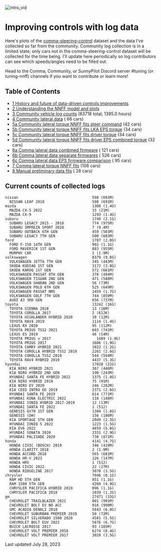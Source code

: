 ![intro_vid](https://github.com/twilsonco/openpilot/blob/log-info/img/comma-steering-control-vid.gif?raw=true)

# Improving controls with log data

Here's plots of the [comma-steering-control](https://github.com/commaai/comma-steering-control) dataset and the data I've collected so far from the community.
Community log collection is in a limited state; only cars not in the comma-steering-control dataset will be collected for the time being.
I'll update here periodically so log contributors can see which speeds/angles need to be filled out.

Head to the Comma, Community, or SunnyPilot Discord server #tuning (or tuning-nnff) channels if you want to contribute or learn more!

## Table of Contents
- [1 History and future of data-driven controls improvements](https://github.com/twilsonco/openpilot/blob/log-info/sec/1%20History%20and%20future%20of%20data-driven%20controls%20improvments.md)
- [2 Understanding the NNFF model and plots](https://github.com/twilsonco/openpilot/blob/log-info/sec/2%20Understanding%20the%20NNFF%20model%20and%20plots.md)
- [3 Community vehicle log counts](#current-counts-of-collected-logs) (83718 total; 1395.0 hours)
- [4 Community lateral data](https://github.com/twilsonco/openpilot/blob/log-info/sec/4%20Community%20lateral%20data.md) (      66 cars)
- [5a Community lateral torque NNFF fits steer command](https://github.com/twilsonco/openpilot/blob/log-info/sec/5a%20Community%20lateral%20torque%20NNFF%20fits%20steer%20command.md) (42 cars)
- [5b Community lateral torque NNFF fits LKA EPS torque](https://github.com/twilsonco/openpilot/blob/log-info/sec/5b%20Community%20lateral%20torque%20NNFF%20fits%20LKA%20EPS%20torque.md) (34 cars)
- [5c Community lateral torque NNFF fits driver torque](https://github.com/twilsonco/openpilot/blob/log-info/sec/5c%20Community%20lateral%20torque%20NNFF%20fits%20driver%20torque.md) (34 cars)
- [5d Community lateral torque NNFF fits driver EPS combined torque](https://github.com/twilsonco/openpilot/blob/log-info/sec/5d%20Community%20lateral%20torque%20NNFF%20fits%20driver%20EPS%20combined%20torque.md) (32 cars)
- [6a Comma lateral data combined firmware](https://github.com/twilsonco/openpilot/blob/log-info/sec/6a%20Comma%20lateral%20data%20combined%20firmware.md) (     121 cars)
- [6b Comma lateral data separate firmwares](https://github.com/twilsonco/openpilot/blob/log-info/sec/6b%20Comma%20lateral%20data%20separate%20firmwares.md) (     526 cars)
- [6c Comma lateral data EPS firmware comparison](https://github.com/twilsonco/openpilot/blob/log-info/sec/6c%20Comma%20lateral%20data%20EPS%20firmware%20comparison.md) (      95 cars)
- [7 Comma lateral torque NNFF fits](https://github.com/twilsonco/openpilot/blob/log-info/sec/7%20Comma%20lateral%20torque%20NNFF%20fits.md) (106 cars)
- [8 Manual preliminary data fits](https://github.com/twilsonco/openpilot/blob/log-info/sec/8%20Manual%20preliminary%20data%20fits.md) (      28 cars)



## Current counts of collected logs


```
nissan                                  598 (691M)
  NISSAN LEAF 2018                      598 (691M)
mazda                                   1308 (1.4G)
  MAZDA CX-5 2022                       15 (21M)
  MAZDA CX-9                            1293 (1.4G)
subaru                                  1740 (2.1G)
  SUBARU LEGACY 2015 - 2018             774 (975M)
  SUBARU IMPREZA SPORT 2020             7 (9.4M)
  SUBARU OUTBACK 6TH GEN                459 (503M)
  SUBARU LEGACY 7TH GEN                 500 (603M)
ford                                    1787 (2.0G)
  FORD F-150 14TH GEN                   902 (1.1G)
  FORD MAVERICK 1ST GEN                 883 (955M)
  MURPHY CAR                            2 (1.9M)
volkswagen                              8379 (9.8G)
  VOLKSWAGEN JETTA 7TH GEN              345 (443M)
  SKODA KODIAQ 1ST GEN                  3172 (3.8G)
  SKODA KAROQ 1ST GEN                   572 (661M)
  VOLKSWAGEN PASSAT 8TH GEN             378 (494M)
  VOLKSWAGEN TIGUAN 2ND GEN             471 (588M)
  VOLKSWAGEN SHARAN 2ND GEN             56 (73M)
  VOLKSWAGEN POLO 6TH GEN               525 (649M)
  VOLKSWAGEN PASSAT NMS                 1459 (1.7G)
  VOLKSWAGEN GOLF 7TH GEN               744 (859M)
  AUDI A3 3RD GEN                       656 (737M)
toyota                                  13242 (16G)
  TOYOTA SIENNA 2018                    13 (16M)
  TOYOTA COROLLA 2017                   2 (612K)
  TOYOTA HIGHLANDER HYBRID 2020         10 (12M)
  TOYOTA RAV4 2019                      1114 (1.4G)
  LEXUS RX 2020                         95 (112M)
  TOYOTA PRIUS TSS2 2021                603 (741M)
  LEXUS ES 2019                         46 (54M)
  TOYOTA PRIUS v 2017                     1489 (1.9G)
  TOYOTA PRIUS 2017                     1606 (1.9G)
  TOYOTA CAMRY HYBRID 2021              1022 (1.2G)
  TOYOTA COROLLA HYBRID TSS2 2019       2261 (2.6G)
  TOYOTA COROLLA TSS2 2019              544 (594M)
  TOYOTA RAV4 HYBRID 2019               4437 (5.3G)
hyundai                                 17828 (22G)
  KIA NIRO HYBRID 2021                  367 (446M)
  KIA NIRO HYBRID 2ND GEN               190 (243M)
  HYUNDAI SANTA FE HYBRID 2022          1375 (1.8G)
  KIA NIRO HYBRID 2019                  75 (91M)
  KIA NIRO EV 2020                      246 (282M)
  KIA CEED INTRO ED 2019                2371 (2.6G)
  HYUNDAI SANTA FE 2019                 614 (771M)
  HYUNDAI KONA ELECTRIC 2022            116 (148M)
  HYUNDAI IONIQ HYBRID 2017-2019        12 (13M)
  HYUNDAI SANTA FE 2022                 1 (512)
  GENESIS GV70 1ST GEN                  1304 (1.6G)
  GENESIS (DH)                          156 (186M)
  KIA SPORTAGE 5TH GEN                  2049 (2.5G)
  HYUNDAI IONIQ 5 2022                  1223 (1.5G)
  KIA EV6 2022                          4659 (5.6G)
  HYUNDAI SONATA 2020                   2331 (2.9G)
  HYUNDAI PALISADE 2020                 738 (871M)
honda                                   4141 (4.7G)
  HONDA CIVIC (BOSCH) 2019              346 (419M)
  HONDA CLARITY 2018                    2 (1.9M)
  HONDA ACCORD 2018                     565 (681M)
  HONDA HR-V 2023                       126 (147M)
  HONDA HRV                             1 (512)
  HONDA CIVIC 2022                      22 (27M)
  HONDA RIDGELINE 2017                  3078 (3.5G)
chrysler                                7046 (8.1G)
  RAM HD 5TH GEN                        851 (1.1G)
  RAM 1500 5TH GEN                      4260 (4.9G)
  CHRYSLER PACIFICA HYBRID 2019         896 (1.1G)
  CHRYSLER PACIFICA 2018                1039 (1.2G)
gm                                      27471 (33G)
  CHEVROLET TRAILBLAZER 2021            801 (991M)
  CHEVROLET BOLT EV NO ACC              916 (990M)
  GMC ACADIA DENALI 2018                5843 (6.8G)
  CHEVROLET SUBURBAN PREMIER 2019       58 (72M)
  CHEVROLET SILVERADO 1500 2020         4581 (5.5G)
  CHEVROLET BOLT EUV 2022               5876 (6.7G)
  BUICK LACROSSE 2017                   93 (105M)
  CHEVROLET VOLT PREMIER 2018           6274 (8.4G)
  CHEVROLET VOLT PREMIER 2017           3028 (3.5G)
```

Last updated July 28, 2023
